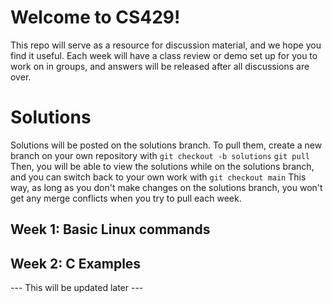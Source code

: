 # Welcome to CS429!

This repo will serve as a resource for discussion material, and we hope you find it useful.
Each week will have a class review or demo set up for you to work on in groups, and answers will be released after all discussions are over.

# Solutions

Solutions will be posted on the solutions branch.
To pull them, create a new branch on your own repository with
`git checkout -b solutions`
`git pull`
Then, you will be able to view the solutions while on the
solutions branch, and you can switch back to your own work with
`git checkout main`
This way, as long as you don't make changes on the solutions
branch, you won't get any merge conflicts when you try to pull
each week.

## Week 1: Basic Linux commands
## Week 2: C Examples

--- This will be updated later ---